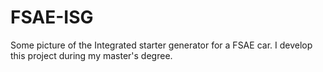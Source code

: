 # FSAE-ISG
Some picture of the Integrated starter generator for a FSAE car. I develop this project during my master's degree. 
